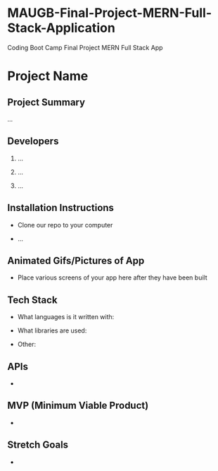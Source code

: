 # MAUGB-Final-Project-MERN-Full-Stack-Application
Coding Boot Camp Final Project MERN Full Stack App

# Project Name


## Project Summary

...

## Developers

1. ...

2. ...

3. ...

## Installation Instructions

- Clone our repo to your computer

- ...


## Animated Gifs/Pictures of App

- Place various screens of your app here after they have been built

## Tech Stack

- What languages is it written with: 

- What libraries are used: 

- Other: 


## APIs

-

## MVP (Minimum Viable Product)

-


## Stretch Goals

-
